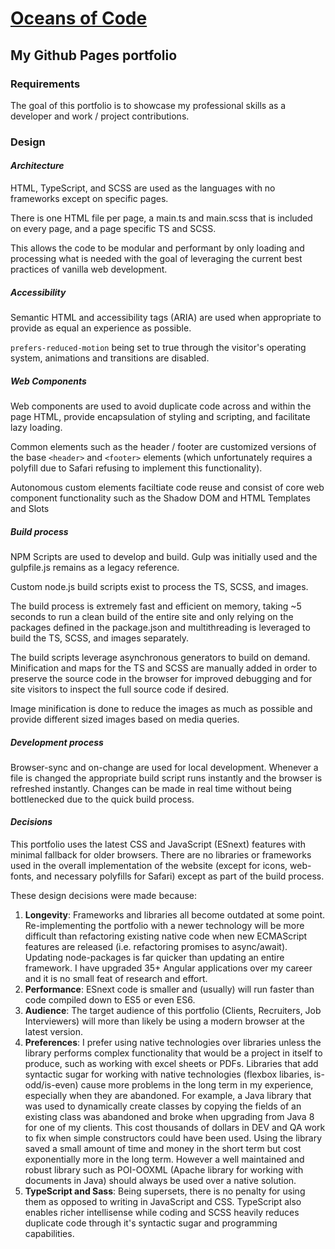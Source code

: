 # [Oceans of Code](https://oceansofcode.github.io)

## My Github Pages portfolio

### Requirements

The goal of this portfolio is to showcase my professional skills as a developer and work / project contributions.

### Design

#### *Architecture*

HTML, TypeScript, and SCSS are used as the languages with no frameworks except on specific pages.

There is one HTML file per page, a main.ts and main.scss that is included on every page, and a page specific TS and SCSS.

This allows the code to be modular and performant by only loading and processing what is needed with the goal of leveraging the current best practices of vanilla web development.

##### Accessibility

Semantic HTML and accessibility tags (ARIA) are used when appropriate to provide as equal an experience as possible.

`prefers-reduced-motion` being set to true through the visitor's operating system, animations and transitions are disabled.

##### Web Components

Web components are used to avoid duplicate code across and within the page HTML, provide encapsulation of styling and scripting, and facilitate lazy loading.

Common elements such as the header / footer are customized versions of the base `<header>` and `<footer>` elements (which unfortunately requires a polyfill due to Safari refusing to implement this functionality).

Autonomous custom elements faciltiate code reuse and consist of core web component functionality such as the Shadow DOM and HTML Templates and Slots

##### Build process

NPM Scripts are used to develop and build. Gulp was initially used and the gulpfile.js remains as a legacy reference.

Custom node.js build scripts exist to process the TS, SCSS, and images.

The build process is extremely fast and efficient on memory, taking ~5 seconds to run a clean build of the entire site and only relying on the packages defined in the package.json and multithreading is leveraged to build the TS, SCSS, and images separately.

The build scripts leverage asynchronous generators to build on demand. Minification and maps for the TS and SCSS are manually added in order to preserve the source code in the browser for improved debugging and for site visitors to inspect the full source code if desired.

Image minification is done to reduce the images as much as possible and provide different sized images based on media queries.

##### Development process

Browser-sync and on-change are used for local development. Whenever a file is changed the appropriate build script runs instantly and the browser is refreshed instantly. Changes can be made in real time without being bottlenecked due to the quick build process.

#### *Decisions*

This portfolio uses the latest CSS and JavaScript (ESnext) features with minimal fallback for older browsers. There are no libraries or frameworks used in the overall implementation of the website (except for icons, web-fonts, and necessary polyfills for Safari) except as part of the build process.

These design decisions were made because:

1. **Longevity**: Frameworks and libraries all become outdated at some point. Re-implementing the portfolio with a newer technology will be more difficult than refactoring existing native code when new ECMAScript features are released (i.e. refactoring promises to async/await). Updating node-packages is far quicker than updating an entire framework. I have upgraded 35+ Angular applications over my career and it is no small feat of research and effort.
2. **Performance**: ESnext code is smaller and (usually) will run faster than code compiled down to ES5 or even ES6.
3. **Audience**: The target audience of this portfolio (Clients, Recruiters, Job Interviewers) will more than likely be using a modern browser at the latest version.
4. **Preferences**: I prefer using native technologies over libraries unless the library performs complex functionality that would be a project in itself to produce, such as working with excel sheets or PDFs. Libraries that add syntactic sugar for working with native technologies (flexbox libaries, is-odd/is-even) cause more problems in the long term in my experience, especially when they are abandoned. For example, a Java library that was used to dynamically create classes by copying the fields of an existing class was abandoned and broke when upgrading from Java 8 for one of my clients. This cost thousands of dollars in DEV and QA work to fix when simple constructors could have been used. Using the library saved a small amount of time and money in the short term but cost exponentially more in the long term. However a well maintained and robust library such as POI-OOXML (Apache library for working with documents in Java) should always be used over a native solution.
5. **TypeScript and Sass**: Being supersets, there is no penalty for using them as opposed to writing in JavaScript and CSS. TypeScript also enables richer intellisense while coding and SCSS heavily reduces duplicate code through it's syntactic sugar and programming capabilities.
